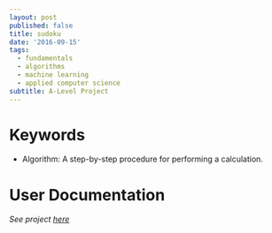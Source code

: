 ```yaml
---
layout: post
published: false
title: sudoku
date: '2016-09-15'
tags:
  - fundamentals
  - algorithms
  - machine learning
  - applied computer science
subtitle: A-Level Project
---
```

# Keywords

- Algorithm:  A step-by-step procedure for performing a calculation.


# User Documentation

*See project [here](https://acesofglory.github.io/projects/maze-generator)*
